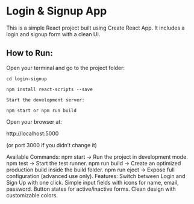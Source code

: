 # Login & Signup App

This is a simple React project built using Create React App.
It includes a login and signup form with a clean UI.

## How to Run:

Open your terminal and go to the project folder:
```
cd login-signup

npm install react-scripts --save

Start the development server:

npm start or npm run build

```
Open your browser at:

http://localhost:5000

(or port 3000 if you didn’t change it)

Available Commands:
npm start → Run the project in development mode.
npm test → Start the test runner.
npm run build → Create an optimized production build inside the build folder.
npm run eject → Expose full configuration (advanced use only).
Features:
Switch between Login and Sign Up with one click.
Simple input fields with icons for name, email, password.
Button states for active/inactive forms.
Clean design with customizable colors.
